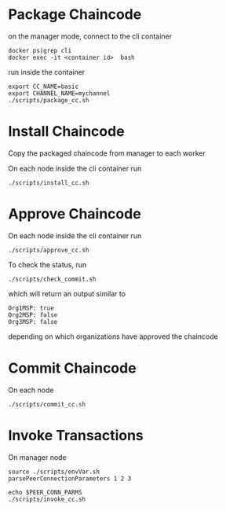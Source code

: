 # Package Chaincode

on the manager mode, connect to the cli container

    docker ps|grep cli
    docker exec -it <container id>  bash

run inside the container
    
    export CC_NAME=basic
    export CHANNEL_NAME=mychannel
    ./scripts/package_cc.sh
    
# Install Chaincode

Copy the packaged chaincode from manager to each worker



On each node inside the cli container run

    ./scripts/install_cc.sh

# Approve Chaincode

On each node inside the cli container run

    ./scripts/approve_cc.sh
    
To check the status, run 

    ./scripts/check_commit.sh
    
which will return an output similar to

    Org1MSP: true
    Org2MSP: false
    Org3MSP: false
    
depending on which organizations have approved the chaincode    

# Commit Chaincode

On each node

    ./scripts/commit_cc.sh

# Invoke Transactions

On manager node

    source ./scripts/envVar.sh
    parsePeerConnectionParameters 1 2 3
    
    echo $PEER_CONN_PARMS
    ./scripts/invoke_cc.sh
    

